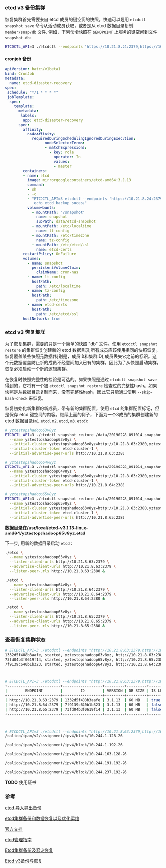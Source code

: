 ### etcd v3 备份集群

恢复集群首先需要来自 etcd 成员的键空间的快照。快速可以是用 `etcdctl snapshot save` 命令从活动成员获取，或者是从 etcd 数据目录复制 `member/snap/db` 文件. 例如，下列命令快照在 `$ENDPOINT` 上服务的键空间到文件 `snapshot.db`:

```bash
ETCDCTL_API=3 ./etcdctl --endpoints 'https://10.21.8.24:2379,https://10.21.8.25:2379,https://10.21.8.26:2379' --cacert /etc/etcd/ssl/etcd-ca.pem --cert /etc/etcd/ssl/etcd.pem --key /etc/etcd/ssl/etcd-key.pem snapshot save /snapshot/$(date +%Y%m%d_%H%M%S)_snapshot.db
```

#### cronjob 备份

```yaml
apiVersion: batch/v1beta1 
kind: CronJob
metadata:
  name: etcd-disaster-recovery
spec:
 schedule: "*/1 * * * *"
 jobTemplate:
  spec:
    template:
      metadata:
       labels:
        app: etcd-disaster-recovery
      spec:
        affinity:
          nodeAffinity:
            requiredDuringSchedulingIgnoredDuringExecution:
                  nodeSelectorTerms:
                  - matchExpressions:
                    - key: role
                      operator: In
                      values:
                      - master
        containers:
        - name: etcd
          image: mirrorgooglecontainers/etcd-amd64:3.1.13
          command:
          - sh
          - -c
          - "ETCDCTL_API=3 etcdctl --endpoints 'https://10.21.8.24:2379,https://10.21.8.25:2379,https://10.21.8.26:2379' --cacert /etc/etcd/ssl/etcd-ca.pem --cert /etc/etcd/ssl/etcd.pem --key /etc/etcd/ssl/etcd-key.pem snapshot save /snapshot/$(date +%Y%m%d_%H%M%S)_snapshot.db; \
             echo etcd backup sucess"
          volumeMounts:
            - mountPath: "/snapshot"
              name: snapshot
              subPath: data/etcd-snapshot
            - mountPath: /etc/localtime
              name: lt-config
            - mountPath: /etc/timezone
              name: tz-config
            - mountPath: /etc/etcd/ssl
              name: etcd-certs
        restartPolicy: OnFailure
        volumes:
          - name: snapshot
            persistentVolumeClaim:
              claimName: cron-nas
          - name: lt-config
            hostPath:
              path: /etc/localtime
          - name: tz-config
            hostPath:
              path: /etc/timezone
          - name: etcd-certs
            hostPath:
              path: /etc/etcd/ssl
        hostNetwork: true
```



### etcd v3 恢复集群

为了恢复集群，需要的只是一个简单的快照 "db" 文件。使用 `etcdctl snapshot restore` 的集群恢复创建新的 etcd 数据目录;所有成员应该使用相同的快照恢复。恢复覆盖某些快照元数据(特别是，成员ID和集群ID);成员丢失它之前的标识。这个元数据覆盖防止新的成员不经意间加入已有的集群。因此为了从快照启动集群，恢复必须启动一个新的逻辑集群。

在恢复时快照完整性的检验是可选的。如果快照是通过 `etcdctl snapshot save` 得到的，它将有一个被 `etcdctl snapshot restore` 检查过的完整性hash。如果快照是从数据目录复制而来，没有完整性hash，因此它只能通过使用 `--skip-hash-check` 来恢复。

恢复初始化新集群的新成员，带有新的集群配置，使用 `etcd` 的集群配置标记，但是保存 etcd 键空间的内容。继续上面的例子，下面为一个3成员的集群创建新的 etcd 数据目录(`m1.etcd`, `m2.etcd`, `m3.etcd`):

```bash
# yztestopshadoop63v8yz
ETCDCTL_API=3 ./etcdctl snapshot restore /data/20190228_091014_snapshot.db \
  --name yztestopshadoop63v8yz \
  --initial-cluster yztestopshadoop63v8yz=http://10.21.8.63:2380,yztestopshadoop64v8yz=http://10.21.8.64:2380,yztestopshadoop65v8yz=http://10.21.8.65:2380 \
  --initial-cluster-token etcd-cluster-1 \
  --initial-advertise-peer-urls http://10.21.8.63:2380 

# yztestopshadoop64v8yz
ETCDCTL_API=3 ./etcdctl snapshot restore /data/20190228_091014_snapshot.db \
  --name yztestopshadoop64v8yz \
  --initial-cluster yztestopshadoop63v8yz=http://10.21.8.63:2380,yztestopshadoop64v8yz=http://10.21.8.64:2380,yztestopshadoop65v8yz=http://10.21.8.65:2380 \
  --initial-cluster-token etcd-cluster-1 \
  --initial-advertise-peer-urls http://10.21.8.64:2380 

# yztestopshadoop65v8yz
ETCDCTL_API=3 ./etcdctl snapshot restore /data/20190228_091014_snapshot.db \
  --name yztestopshadoop65v8yz \
  --initial-cluster yztestopshadoop63v8yz=http://10.21.8.63:2380,yztestopshadoop64v8yz=http://10.21.8.64:2380,yztestopshadoop65v8yz=http://10.21.8.65:2380 \
  --initial-cluster-token etcd-cluster-1 \
  --initial-advertise-peer-urls http://10.21.8.65:2380 
```

**数据目录在/usr/local/etcd-v3.1.13-linux-amd64/yztestopshadoop65v8yz.etcd**

下一步, 用新的数据目录启动 `etcd` :

```bash
./etcd \
  --name yztestopshadoop63v8yz \
  --listen-client-urls http://10.21.8.63:2379 \
  --advertise-client-urls http://10.21.8.63:2379 \
  --listen-peer-urls http://10.21.8.63:2380 &

./etcd \
  --name yztestopshadoop64v8yz \
  --listen-client-urls http://10.21.8.64:2379 \
  --advertise-client-urls http://10.21.8.64:2379 \
  --listen-peer-urls http://10.21.8.64:2380 &

./etcd \
  --name yztestopshadoop65v8yz \
  --listen-client-urls http://10.21.8.65:2379 \
  --advertise-client-urls http://10.21.8.65:2379 \
  --listen-peer-urls http://10.21.8.65:2380 &
```

### 查看恢复集群状态

```bash
# ETCDCTL_API=3 ./etcdctl --endpoints "http://10.21.8.63:2379,http://10.21.8.64:2379,http://10.21.8.65:2379"  member list 
1332d5f408b3aafe, started, yztestopshadoop63v8yz, http://10.21.8.63:2380, http://10.21.8.63:2379
73fd04b3f0619f14, started, yztestopshadoop65v8yz, http://10.21.8.65:2380, http://10.21.8.65:2379
7f9139c640b1b323, started, yztestopshadoop64v8yz, http://10.21.8.64:2380, http://10.21.8.64:2379



# ETCDCTL_API=3 ./etcdctl --endpoints "http://10.21.8.63:2379,http://10.21.8.64:2379,http://10.21.8.65:2379"   endpoint status --write-out=table
+------------------------+------------------+---------+---------+-----------+-----------+------------+
|        ENDPOINT        |        ID        | VERSION | DB SIZE | IS LEADER | RAFT TERM | RAFT INDEX |
+------------------------+------------------+---------+---------+-----------+-----------+------------+
| http://10.21.8.63:2379 | 1332d5f408b3aafe | 3.1.13  | 60 MB   | true      |         9 |         13 |
| http://10.21.8.64:2379 | 7f9139c640b1b323 | 3.1.13  | 60 MB   | false     |         9 |         13 |
| http://10.21.8.65:2379 | 73fd04b3f0619f14 | 3.1.13  | 60 MB   | false     |         9 |         13 |
+------------------------+------------------+---------+---------+-----------+-----------+------------+



# ETCDCTL_API=3 ./etcdctl --endpoints "http://10.21.8.63:2379,http://10.21.8.64:2379,http://10.21.8.65:2379"   get / --prefix --keys-only
/calico/ipam/v2/assignment/ipv4/block/10.244.1.128-26

/calico/ipam/v2/assignment/ipv4/block/10.244.1.192-26

/calico/ipam/v2/assignment/ipv4/block/10.244.163.128-26

/calico/ipam/v2/assignment/ipv4/block/10.244.191.192-26

/calico/ipam/v2/assignment/ipv4/block/10.244.237.192-26
```



**TODO**   使用证书

### 参考

[etcd 导入导出备份](https://www.xgame.io/?p=106)

[etcd集群备份和数据恢复以及优化运维](https://www.maideliang.com/index.php/archives/25/)

[官方文档](https://github.com/etcd-io/etcd/blob/master/Documentation/op-guide/recovery.md)

[etcd管理指南](https://sealyun.com/post/etcd-manage/)

[Etcd集群备份及容灾恢复](https://xigang.github.io/2018/08/18/etcd-back/)

[Etcd v3备份与恢复](https://mp.weixin.qq.com/s?__biz=MzA4MzIwNTc4NQ==&mid=2247484108&idx=1&sn=9852f8a55ea1f494a2c3caeb7a6655b2&chksm=9ffb493aa88cc02c797611cf5a33246f7705287ac47dbd280a637e13c9e197310755d3adc44b&mpshare=1&scene=23&srcid=&sharer_sharetime=1578439555668&sharer_shareid=85ecb9201cba173f8c63eaf47b0c5559#rd)

